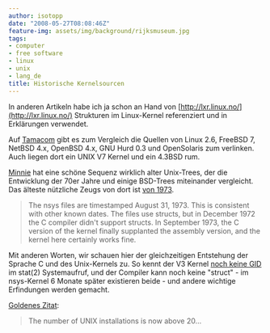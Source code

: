 ```yaml
---
author: isotopp
date: "2008-05-27T08:08:46Z"
feature-img: assets/img/background/rijksmuseum.jpg
tags:
- computer
- free software
- linux
- unix
- lang_de
title: Historische Kernelsourcen
---
```

In anderen Artikeln habe ich ja schon an Hand von [http://lxr.linux.no/](http://lxr.linux.no/) Strukturen im Linux-Kernel referenziert und in Erklärungen verwendet.

Auf [Tamacom](http://www.tamacom.com/tour.html) gibt es zum Vergleich die Quellen von Linux 2.6, FreeBSD 7, NetBSD 4.x, OpenBSD 4.x, GNU Hurd 0.3 und OpenSolaris zum verlinken. Auch liegen dort ein UNIX V7 Kernel und ein 4.3BSD rum.

[Minnie](http://minnie.tuhs.org/UnixTree/) hat eine schöne Sequenz wirklich alter Unix-Trees, der die Entwicklung der 70er Jahre und einige BSD-Trees miteinander vergleicht. Das älteste nützliche Zeugs von dort ist [von 1973](http://minnie.tuhs.org/UnixTree/Nsys/). 

> The nsys files are timestamped August 31, 1973. This is consistent with other known dates. The files use structs, but in December 1972 the C compiler didn't support structs. In September 1973, the C version of the kernel finally supplanted the assembly version, and the kernel here certainly works fine.

Mit anderen Worten, wir schauen hier der gleichzeitigen Entstehung der Sprache C und des Unix-Kernels zu. So kennt der V3 Kernel [noch keine GID](http://minnie.tuhs.org/UnixTree/V3/usr/man/man2/stat.2.html) im stat(2) Systemaufruf, und der Compiler kann noch keine "struct" - im nsys-Kernel 6 Monate später existieren beide - und andere wichtige Erfindungen werden gemacht.

[Goldenes Zitat](http://minnie.tuhs.org/UnixTree/Nsys/): 
> The number of UNIX installations is now above 20...
